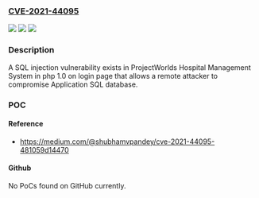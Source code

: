 ### [CVE-2021-44095](https://cve.mitre.org/cgi-bin/cvename.cgi?name=CVE-2021-44095)
![](https://img.shields.io/static/v1?label=Product&message=n%2Fa&color=blue)
![](https://img.shields.io/static/v1?label=Version&message=n%2Fa&color=blue)
![](https://img.shields.io/static/v1?label=Vulnerability&message=n%2Fa&color=brighgreen)

### Description

A SQL injection vulnerability exists in ProjectWorlds Hospital Management System in php 1.0 on login page that allows a remote attacker to compromise Application SQL database.

### POC

#### Reference
- https://medium.com/@shubhamvpandey/cve-2021-44095-481059d14470

#### Github
No PoCs found on GitHub currently.

